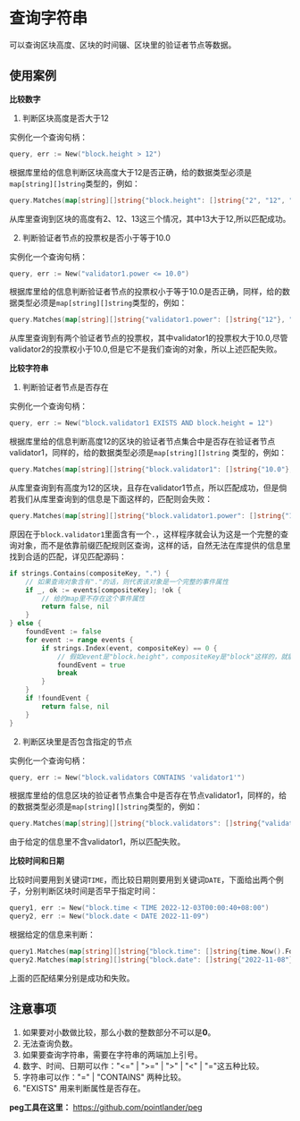 # 查询字符串

可以查询区块高度、区块的时间辍、区块里的验证者节点等数据。

## 使用案例

**比较数字**

1. 判断区块高度是否大于12

实例化一个查询句柄：

```go
query, err := New("block.height > 12")
```

根据库里给的信息判断区块高度大于12是否正确，给的数据类型必须是`map[string][]string`类型的，例如：

```go
query.Matches(map[string][]string{"block.height": []string{"2", "12", "13"}})
```

从库里查询到区块的高度有2、12、13这三个情况，其中13大于12,所以匹配成功。

2. 判断验证者节点的投票权是否小于等于10.0

实例化一个查询句柄：

```go
query, err := New("validator1.power <= 10.0")
```

根据库里给的信息判断验证者节点的投票权小于等于10.0是否正确，同样，给的数据类型必须是`map[string][]string`类型的，例如：

```go
query.Matches(map[string][]string{"validator1.power": []string{"12"}, "validator2.power": []string{"9.3"}})
```

从库里查询到有两个验证者节点的投票权，其中validator1的投票权大于10.0,尽管validator2的投票权小于10.0,但是它不是我们查询的对象，所以上述匹配失败。

**比较字符串**

1. 判断验证者节点是否存在

实例化一个查询句柄：

```go
query, err := New("block.validator1 EXISTS AND block.height = 12")
```

根据库里给的信息判断高度12的区块的验证者节点集合中是否存在验证者节点validator1，同样的，给的数据类型必须是`map[string][]string`
类型的，例如：

```go
query.Matches(map[string][]string{"block.validator1": []string{"10.0"}, "block.height": []string{"12"}})
```

从库里查询到有高度为12的区块，且存在validator1节点，所以匹配成功，但是倘若我们从库里查询到的信息是下面这样的，匹配则会失败：

```go
query.Matches(map[string][]string{"block.validator1.power": []string{"10.0"}, "block.height": []string{"12"}})
```

原因在于`block.validator1`里面含有一个`.`，这样程序就会认为这是一个完整的查询对象，而不是依靠前缀匹配规则区查询，这样的话，自然无法在库提供的信息里找到合适的匹配，详见匹配源码：

```go
if strings.Contains(compositeKey, ".") {
	// 如果查询对象含有"."的话，则代表该对象是一个完整的事件属性
	if _, ok := events[compositeKey]; !ok {
		// 给的map里不存在这个事件属性
		return false, nil
	}
} else {
	foundEvent := false
	for event := range events {
		if strings.Index(event, compositeKey) == 0 {
			// 假如event是"block.height"，compositeKey是"block"这样的，就能够匹配成功。
			foundEvent = true
			break
		}
	}
	if !foundEvent {
		return false, nil
	}
}
```

2. 判断区块里是否包含指定的节点

实例化一个查询句柄：

```go
query, err := New("block.validators CONTAINS 'validator1'")
```

根据库里给的信息区块的验证者节点集合中是否存在节点validator1，同样的，给的数据类型必须是`map[string][]string`类型的，例如：

```go
query.Matches(map[string][]string{"block.validators": []string{"validator2", "validator3"}})
```

由于给定的信息里不含validator1，所以匹配失败。

**比较时间和日期**

比较时间要用到关键词`TIME`，而比较日期则要用到关键词`DATE`，下面给出两个例子，分别判断区块时间是否早于指定时间：

```go
query1, err := New("block.time < TIME 2022-12-03T00:00:40+08:00")
query2, err := New("block.date < DATE 2022-11-09")
```

根据给定的信息来判断：

```go
query1.Matches(map[string][]string{"block.time": []string{time.Now().Format(time.RFC3339)}})
query2.Matches(map[string][]string{"block.date": []string{"2022-11-08"}})
```

上面的匹配结果分别是成功和失败。

## 注意事项

1. 如果要对小数做比较，那么小数的整数部分不可以是**0**。
2. 无法查询负数。
3. 如果要查询字符串，需要在字符串的两端加上引号。
4. 数字、时间、日期可以作："<=" | ">=" | ">" | "<" | "="这五种比较。
5. 字符串可以作："=" | "CONTAINS" 两种比较。
6. "EXISTS" 用来判断属性是否存在。

**peg工具在这里：** https://github.com/pointlander/peg
